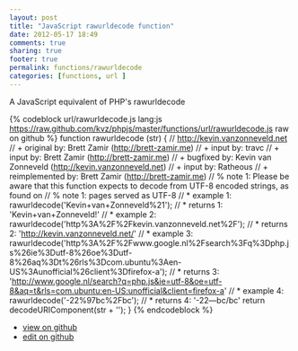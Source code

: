 ```yaml
---
layout: post
title: "JavaScript rawurldecode function"
date: 2012-05-17 18:49
comments: true
sharing: true
footer: true
permalink: functions/rawurldecode
categories: [functions, url ]
---
```

A JavaScript equivalent of PHP's rawurldecode
<!-- more -->
{% codeblock url/rawurldecode.js lang:js https://raw.github.com/kvz/phpjs/master/functions/url/rawurldecode.js raw on github %}
function rawurldecode (str) {
    // http://kevin.vanzonneveld.net
    // +   original by: Brett Zamir (http://brett-zamir.me)
    // +      input by: travc
    // +      input by: Brett Zamir (http://brett-zamir.me)
    // +   bugfixed by: Kevin van Zonneveld (http://kevin.vanzonneveld.net)
    // +      input by: Ratheous
    // +      reimplemented by: Brett Zamir (http://brett-zamir.me)
    // %        note 1: Please be aware that this function expects to decode from UTF-8 encoded strings, as found on
    // %        note 1: pages served as UTF-8
    // *     example 1: rawurldecode('Kevin+van+Zonneveld%21');
    // *     returns 1: 'Kevin+van+Zonneveld!'
    // *     example 2: rawurldecode('http%3A%2F%2Fkevin.vanzonneveld.net%2F');
    // *     returns 2: 'http://kevin.vanzonneveld.net/'
    // *     example 3: rawurldecode('http%3A%2F%2Fwww.google.nl%2Fsearch%3Fq%3Dphp.js%26ie%3Dutf-8%26oe%3Dutf-8%26aq%3Dt%26rls%3Dcom.ubuntu%3Aen-US%3Aunofficial%26client%3Dfirefox-a');
    // *     returns 3: 'http://www.google.nl/search?q=php.js&ie=utf-8&oe=utf-8&aq=t&rls=com.ubuntu:en-US:unofficial&client=firefox-a'
    // *     example 4: rawurldecode('-22%97bc%2Fbc');
    // *     returns 4: '-22—bc/bc'
    return decodeURIComponent(str + '');
}
{% endcodeblock %}
<ul>
 <li><a href="https://github.com/kvz/phpjs/blob/master/functions/url/rawurldecode.js">view on github</a></li>
 <li><a href="https://github.com/kvz/phpjs/edit/master/functions/url/rawurldecode.js">edit on github</a></li>
</ul>
